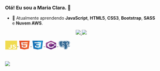 ### Olá! Eu sou a Maria Clara. 🌸 

- 🧁 Atualmente aprendendo **JavaScript**, **HTML5**, **CSS3**, **Bootstrap**, **SASS** e **Nuvem AWS**.

<div align="center">
  <a href="https://github.com/claraeloi">
  <img height="180em" src="https://github-readme-stats.vercel.app/api?username=claraeloi&show_icons=true&theme=omni&include_all_commits=true&count_private=true"/>
  <img height="180em" src="https://github-readme-stats.vercel.app/api/top-langs/?username=claraeloi&layout=compact&langs_count=7&theme=omni"/>
</div>

<div style="display: inline_block"><br>
  <img align="center" alt="Clara-Js" height="30" width="40" src="https://raw.githubusercontent.com/devicons/devicon/master/icons/javascript/javascript-plain.svg">
  <img align="center" alt="Clara-HTML" height="30" width="40" src="https://raw.githubusercontent.com/devicons/devicon/master/icons/html5/html5-original.svg">
  <img align="center" alt="Clara-CSS" height="30" width="40" src="https://raw.githubusercontent.com/devicons/devicon/master/icons/css3/css3-original.svg">
  <img align="center" alt="Clara-Csharp" height="30" width="40" src="https://raw.githubusercontent.com/devicons/devicon/master/icons/csharp/csharp-original.svg">
  <img align="center" alt="Clara-PostgreSQL" height="30" width="40" src="https://raw.githubusercontent.com/devicons/devicon/master/icons/postgresql/postgresql-plain.svg">
</div>
  
  #

  <a href="https://www.linkedin.com/in/claraeloi/" target="_blank"><img src="https://img.shields.io/badge/-LinkedIn-%230077B5?style=for-the-badge&logo=linkedin&logoColor=white" target="_blank"></a>
